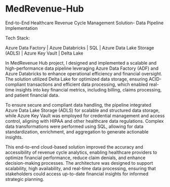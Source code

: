 # MedRevenue-Hub

End-to-End Healthcare Revenue Cycle Management Solution- Data Pipeline Implementation

Tech Stack:

Azure Data Factory | Azure Databricks | SQL | Azure Data Lake Storage (ADLS) | Azure Key Vault | Delta Lake

In MedRevenue Hub project, I designed and implemented a scalable and high-performance data pipeline leveraging Azure Data Factory (ADF) and Azure Databricks to enhance operational efficiency and financial oversight. The solution utilized Delta Lake for optimized data storage, ensuring ACID-compliant transactions and efficient data processing, which enabled real-time insights into key financial metrics, including billing, claims processing, and patient financial data.

To ensure secure and compliant data handling, the pipeline integrated Azure Data Lake Storage (ADLS) for scalable and structured data storage, while Azure Key Vault was employed for credential management and access control, aligning with HIPAA and other healthcare data regulations. Complex data transformations were performed using SQL, allowing for data standardization, enrichment, and aggregation to generate actionable insights.

This end-to-end cloud-based solution improved the accuracy and accessibility of revenue cycle analytics, enabling healthcare providers to optimize financial performance, reduce claim denials, and enhance decision-making processes. The architecture was designed to support scalability, high availability, and real-time data processing, ensuring that stakeholders could access up-to-date financial insights for informed strategic planning.
